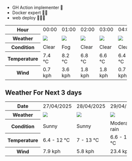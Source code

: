 - GH Action implementer 🚀
- Docker expert 🐳🚢
- web deploy 👨🏻‍💻

<div style="width:400px">


<table>
    <tr>
        <th>Hour</th>
        <td>00:00</td><td>01:00</td><td>02:00</td><td>03:00</td><td>04:00</td><td>05:00</td><td>06:00</td><td>07:00</td><td>08:00</td><td>09:00</td><td>10:00</td><td>11:00</td><td>12:00</td><td>13:00</td><td>14:00</td><td>15:00</td><td>16:00</td><td>17:00</td><td>18:00</td><td>19:00</td><td>20:00</td><td>21:00</td><td>22:00</td><td>23:00</td>
    </tr>
    <tr>
        <th>Weather</th>
        <td><img src="https://cdn.weatherapi.com/weather/64x64/night/113.png"></img></td><td><img src="https://cdn.weatherapi.com/weather/64x64/night/248.png"></img></td><td><img src="https://cdn.weatherapi.com/weather/64x64/night/113.png"></img></td><td><img src="https://cdn.weatherapi.com/weather/64x64/night/113.png"></img></td><td><img src="https://cdn.weatherapi.com/weather/64x64/night/113.png"></img></td><td><img src="https://cdn.weatherapi.com/weather/64x64/night/113.png"></img></td><td><img src="https://cdn.weatherapi.com/weather/64x64/night/113.png"></img></td><td><img src="https://cdn.weatherapi.com/weather/64x64/night/113.png"></img></td><td><img src="https://cdn.weatherapi.com/weather/64x64/day/113.png"></img></td><td><img src="https://cdn.weatherapi.com/weather/64x64/day/113.png"></img></td><td><img src="https://cdn.weatherapi.com/weather/64x64/day/113.png"></img></td><td><img src="https://cdn.weatherapi.com/weather/64x64/day/113.png"></img></td><td><img src="https://cdn.weatherapi.com/weather/64x64/day/113.png"></img></td><td><img src="https://cdn.weatherapi.com/weather/64x64/day/113.png"></img></td><td><img src="https://cdn.weatherapi.com/weather/64x64/day/113.png"></img></td><td><img src="https://cdn.weatherapi.com/weather/64x64/day/113.png"></img></td><td><img src="https://cdn.weatherapi.com/weather/64x64/day/113.png"></img></td><td><img src="https://cdn.weatherapi.com/weather/64x64/day/113.png"></img></td><td><img src="https://cdn.weatherapi.com/weather/64x64/day/113.png"></img></td><td><img src="https://cdn.weatherapi.com/weather/64x64/night/113.png"></img></td><td><img src="https://cdn.weatherapi.com/weather/64x64/night/113.png"></img></td><td><img src="https://cdn.weatherapi.com/weather/64x64/night/113.png"></img></td><td><img src="https://cdn.weatherapi.com/weather/64x64/night/113.png"></img></td><td><img src="https://cdn.weatherapi.com/weather/64x64/night/113.png"></img></td>
    </tr>
    <tr>
        <th>Condition</th>
        <td width="200px">Clear </td><td width="200px">Fog</td><td width="200px">Clear </td><td width="200px">Clear </td><td width="200px">Clear </td><td width="200px">Clear </td><td width="200px">Clear </td><td width="200px">Clear </td><td width="200px">Sunny</td><td width="200px">Sunny</td><td width="200px">Sunny</td><td width="200px">Sunny</td><td width="200px">Sunny</td><td width="200px">Sunny</td><td width="200px">Sunny</td><td width="200px">Sunny</td><td width="200px">Sunny</td><td width="200px">Sunny</td><td width="200px">Sunny</td><td width="200px">Clear </td><td width="200px">Clear </td><td width="200px">Clear </td><td width="200px">Clear </td><td width="200px">Clear </td>
    </tr>
    <tr>
        <th>Temperature</th>
        <td>7.4 °C</td><td>8.2 °C</td><td>6.8 °C</td><td>6.6 °C</td><td>6.4 °C</td><td>6.4 °C</td><td>6.5 °C</td><td>6.4 °C</td><td>6.5 °C</td><td>8.8 °C</td><td>10.5 °C</td><td>11.4 °C</td><td>11.8 °C</td><td>12 °C</td><td>11.8 °C</td><td>11.7 °C</td><td>11.4 °C</td><td>10.7 °C</td><td>8.1 °C</td><td>7.8 °C</td><td>7.8 °C</td><td>7.7 °C</td><td>7.7 °C</td><td>7.5 °C</td>
    </tr>
    <tr>
        <th>Wind</th>
        <td>0.7 kph</td><td>3.6 kph</td><td>1.8 kph</td><td>1.8 kph</td><td>0.7 kph</td><td>1.8 kph</td><td>0.7 kph</td><td>0.7 kph</td><td>0.4 kph</td><td>1.1 kph</td><td>3.2 kph</td><td>5 kph</td><td>6.1 kph</td><td>6.8 kph</td><td>7.9 kph</td><td>7.9 kph</td><td>7.2 kph</td><td>5.8 kph</td><td>4.7 kph</td><td>4 kph</td><td>3.6 kph</td><td>2.9 kph</td><td>2.5 kph</td><td>0.7 kph</td>
    </tr>
</table>


<div/>

## Weather For Next 3 days

<div style="width:400px">


<table>
    <tr>
        <th>Date</th>
        <td>27/04/2025</td><td>28/04/2025</td><td>29/04/2025</td>
    </tr>
    <tr>
        <th>Weather</th>
        <td><img src="https://cdn.weatherapi.com/weather/64x64/day/113.png"/></td><td><img src="https://cdn.weatherapi.com/weather/64x64/day/113.png"/></td><td><img src="https://cdn.weatherapi.com/weather/64x64/day/302.png"/></td>
    </tr>
    <tr>
        <th>Condition</th>
        <td width="200px">Sunny</td><td width="200px">Sunny</td><td width="200px">Moderate rain</td>
    </tr>
    <tr>
        <th>Temperature</th>
        <td>6.4 -  12 °C</td><td>7 -  13 °C</td><td>6.6 -  15.6 °C</td>
    </tr>
    <tr>
        <th>Wind</th>
        <td>7.9 kph</td><td>5.8 kph</td><td>23.4 kph</td>
    </tr>
</table>


<div/>


